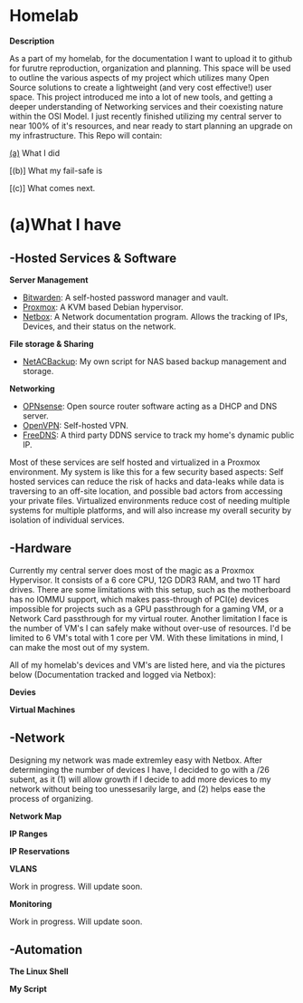 # Homelab

**Description**

As a part of my homelab, for the documentation I want to upload it to github for furutre reproduction, organization and planning. This space will be used to outline the various aspects of my project which utilizes many Open Source solutions to create a lightweight (and very cost effective!) user space. This project introduced me into a lot of new tools, and getting a deeper understanding of Networking services and their coexisting nature within the OSI Model. I just recently finished utilizing my central server to near 100% of it's resources, and near ready to start planning an upgrade on my infrastructure. This Repo will contain: 

[(a)](https://github.com/allenc125789/Homelab/blob/main/README.md#awhat-i-have) What I did

[(b)] What my fail-safe is

[(c)] What comes next.

# (a)What I have

## -Hosted Services & Software

**Server Management**

* [Bitwarden](https://github.com/bitwarden/server): A self-hosted password manager and vault.
* [Proxmox](https://www.proxmox.com/en/): A KVM based Debian hypervisor. 
* [Netbox](https://github.com/netbox-community/netbox): A Network documentation program. Allows the tracking of IPs, Devices, and their status on the network.

**File storage & Sharing**

* [NetACBackup](https://github.com/allenc125789/NetACBackup.sh): My own script for NAS based backup management and storage.

**Networking**

* [OPNsense](https://opnsense.org/): Open source router software acting as a DHCP and DNS server.
* [OpenVPN](https://github.com/OpenVPN/openvpn): Self-hosted VPN.
* [FreeDNS](https://freedns.afraid.org): A third party DDNS service to track my home's dynamic public IP.

Most of these services are self hosted and virtualized in a Proxmox environment. My system is like this for a few security based aspects: Self hosted services can reduce the risk of hacks and data-leaks while data is traversing to an off-site location, and possible bad actors from accessing your private files. Virtualized environments reduce cost of needing multiple systems for multiple platforms, and will also increase my overall security by isolation of individual services.

## -Hardware

Currently my central server does most of the magic as a Proxmox Hypervisor. It consists of a 6 core CPU, 12G DDR3 RAM, and two 1T hard drives. There are some limitations with this setup, such as the motherboard has no IOMMU support, which makes pass-through of PCI(e) devices impossible for projects such as a GPU passthrough for a gaming VM, or a Network Card passthrough for my virtual router. Another limitation I face is the number of VM's I can safely make without over-use of resources. I'd be limited to 6 VM's total with 1 core per VM. With these limitations in mind, I can make the most out of my system.

All of my homelab's devices and VM's are listed here, and via the pictures below (Documentation tracked and logged via Netbox):

**Devies**

**Virtual Machines**

## -Network

Designing my network was made extremley easy with Netbox. After determinging the number of devices I have, I decided to go with a /26 subent, as it (1) will allow growth if I decide to add more devices to my network without being too unessesarily large, and (2) helps ease the process of organizing.

**Network Map**

**IP Ranges**

**IP Reservations**

**VLANS**

Work in progress. Will update soon.

**Monitoring**

Work in progress. Will update soon.

## -Automation

**The Linux Shell**

**My Script**

